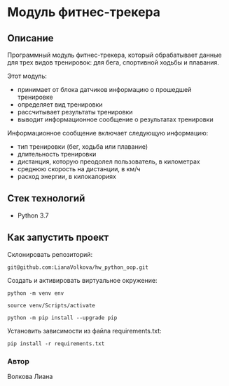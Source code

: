 # Модуль фитнес-трекера

## Описание
Программный модуль фитнес-трекера, который обрабатывает данные для трех видов тренировок: для бега, спортивной ходьбы и плавания.

Этот модуль:
 - принимает от блока датчиков информацию о прошедшей тренировке
 - определяет вид тренировки
 - рассчитывает результаты тренировки
 - выводит информационное сообщение о результатах тренировки

Информационное сообщение включает следующую информацию:
 - тип тренировки (бег, ходьба или плавание)
 - длительность тренировки
 - дистанция, которую преодолел пользователь, в километрах
 - среднюю скорость на дистанции, в км/ч
 - расход энергии, в килокалориях

## Стек технологий
- Python 3.7

## Как запустить проект
Склонировать репозиторий:  
``` 
git@github.com:LianaVolkova/hw_python_oop.git 
``` 

Cоздать и активировать виртуальное окружение:
``` 
python -m venv env
```
``` 
source venv/Scripts/activate
```
``` 
python -m pip install --upgrade pip
```

Установить зависимости из файла requirements.txt:
``` 
pip install -r requirements.txt
```

### Автор
Волкова Лиана
